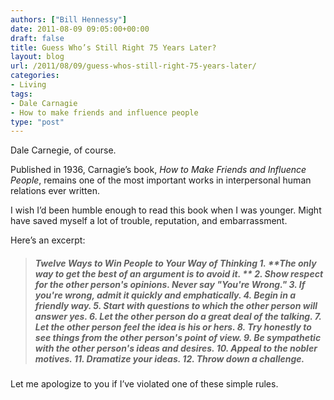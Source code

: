 ```yaml
---
authors: ["Bill Hennessy"]
date: 2011-08-09 09:05:00+00:00
draft: false
title: Guess Who’s Still Right 75 Years Later?
layout: blog
url: /2011/08/09/guess-whos-still-right-75-years-later/
categories:
- Living
tags:
- Dale Carnagie
- How to make friends and influence people
type: "post"
---
```


Dale Carnegie, of course. 

Published in 1936, Carnagie’s book, _How to Make Friends and Influence People_, remains one of the most important works in interpersonal human relations ever written. 

I wish I’d been humble enough to read this book when I was younger. Might have saved myself a lot of trouble, reputation, and embarrassment. 

Here’s an excerpt: 



> ##### Twelve Ways to Win People to Your Way of Thinking   1. **The only way to get the best of an argument is to avoid it. **   2. Show respect for the other person's opinions. Never say "You're Wrong."    3. If you're wrong, admit it quickly and emphatically.    4. Begin in a friendly way.    5. Start with questions to which the other person will answer yes.    6. Let the other person do a great deal of the talking.    7. Let the other person feel the idea is his or hers.    8. Try honestly to see things from the other person's point of view.    9. Be sympathetic with the other person's ideas and desires.    10. Appeal to the nobler motives.    11. Dramatize your ideas.    12. Throw down a challenge.



Let me apologize to you if I’ve violated one of these simple rules.
